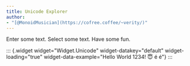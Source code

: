 ```yaml
---
title: Unicode Explorer
author:
- "[@MonoidMusician](https://cofree.coffee/~verity/)"
---
```


Enter some text. Select some text. Have some fun.

::: {.widget widget="Widget.Unicode" widget-datakey="default" widget-loading="true" widget-data-example="Hello World 1234! 😇 é é"}
:::
